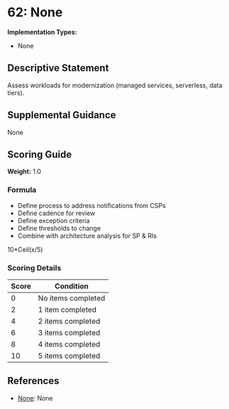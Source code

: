 # 62: None

**Implementation Types:**
- None

## Descriptive Statement

Assess workloads for modernization (managed services, serverless, data tiers).

## Supplemental Guidance

None

## Scoring Guide

**Weight:** 1.0

### Formula

* Define process to address notifications from CSPs
* Define cadence for review
* Define exception criteria
* Define thresholds to change
* Combine with architecture analysis for SP & RIs

10*Ceil(x/5)

### Scoring Details

| Score | Condition |
| ----- | --------- |
| 0 | No items completed |
| 2 | 1 item completed |
| 4 | 2 items completed |
| 6 | 3 items completed |
| 8 | 4 items completed |
| 10 | 5 items completed |

## References

- [None](None): None

